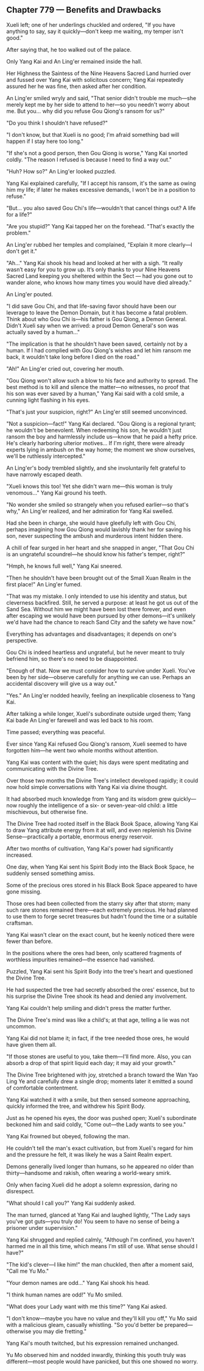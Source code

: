 ## Chapter 779 — Benefits and Drawbacks

Xueli left; one of her underlings chuckled and ordered, "If you have anything to say, say it quickly—don't keep me waiting, my temper isn't good."

After saying that, he too walked out of the palace.

Only Yang Kai and An Ling'er remained inside the hall.

Her Highness the Saintess of the Nine Heavens Sacred Land hurried over and fussed over Yang Kai with solicitous concern; Yang Kai repeatedly assured her he was fine, then asked after her condition.

An Ling'er smiled wryly and said, "That senior didn't trouble me much—she merely kept me by her side to attend to her—so you needn't worry about me. But you… why did you refuse Gou Qiong's ransom for us?"

"Do you think I shouldn't have refused?"

"I don't know, but that Xueli is no good; I'm afraid something bad will happen if I stay here too long."

"If she's not a good person, then Gou Qiong is worse," Yang Kai snorted coldly. "The reason I refused is because I need to find a way out."

"Huh? How so?" An Ling'er looked puzzled.

Yang Kai explained carefully, "If I accept his ransom, it's the same as owing him my life; if later he makes excessive demands, I won't be in a position to refuse."

"But… you also saved Gou Chi's life—wouldn't that cancel things out? A life for a life?"

"Are you stupid?" Yang Kai tapped her on the forehead. "That's exactly the problem."

An Ling'er rubbed her temples and complained, "Explain it more clearly—I don't get it."

"Ah…" Yang Kai shook his head and looked at her with a sigh. “It really wasn’t easy for you to grow up. It’s only thanks to your Nine Heavens Sacred Land keeping you sheltered within the Sect — had you gone out to wander alone, who knows how many times you would have died already.”

An Ling'er pouted.

"I did save Gou Chi, and that life-saving favor should have been our leverage to leave the Demon Domain, but it has become a fatal problem. Think about who Gou Chi is—his father is Gou Qiong, a Demon General. Didn't Xueli say when we arrived: a proud Demon General's son was actually saved by a human…"

"The implication is that he shouldn't have been saved, certainly not by a human. If I had complied with Gou Qiong's wishes and let him ransom me back, it wouldn't take long before I died on the road."

"Ah!" An Ling'er cried out, covering her mouth.

"Gou Qiong won't allow such a blow to his face and authority to spread. The best method is to kill and silence the matter—no witnesses, no proof that his son was ever saved by a human," Yang Kai said with a cold smile, a cunning light flashing in his eyes.

"That's just your suspicion, right?" An Ling'er still seemed unconvinced.

"Not a suspicion—fact!" Yang Kai declared. "Gou Qiong is a regional tyrant; he wouldn't be benevolent. When redeeming his son, he wouldn't just ransom the boy and harmlessly include us—know that he paid a hefty price. He's clearly harboring ulterior motives… If I'm right, there were already experts lying in ambush on the way home; the moment we show ourselves, we'll be ruthlessly intercepted."

An Ling'er's body trembled slightly, and she involuntarily felt grateful to have narrowly escaped death.

"Xueli knows this too! Yet she didn't warn me—this woman is truly venomous…" Yang Kai ground his teeth.

"No wonder she smiled so strangely when you refused earlier—so that's why," An Ling'er realized, and her admiration for Yang Kai swelled.

Had she been in charge, she would have gleefully left with Gou Chi, perhaps imagining how Gou Qiong would lavishly thank her for saving his son, never suspecting the ambush and murderous intent hidden there.

A chill of fear surged in her heart and she snapped in anger, "That Gou Chi is an ungrateful scoundrel—he should know his father's temper, right?"

"Hmph, he knows full well," Yang Kai sneered.

"Then he shouldn't have been brought out of the Small Xuan Realm in the first place!" An Ling'er fumed.

"That was my mistake. I only intended to use his identity and status, but cleverness backfired. Still, he served a purpose: at least he got us out of the Sand Sea. Without him we might have been lost there forever, and even after escaping we would have been pursued by other demons—it's unlikely we'd have had the chance to reach Sand City and the safety we have now."

Everything has advantages and disadvantages; it depends on one's perspective.

Gou Chi is indeed heartless and ungrateful, but he never meant to truly befriend him, so there's no need to be disappointed.

"Enough of that. Now we must consider how to survive under Xueli. You've been by her side—observe carefully for anything we can use. Perhaps an accidental discovery will give us a way out."

"Yes." An Ling'er nodded heavily, feeling an inexplicable closeness to Yang Kai.

After talking a while longer, Xueli's subordinate outside urged them; Yang Kai bade An Ling'er farewell and was led back to his room.

Time passed; everything was peaceful.

Ever since Yang Kai refused Gou Qiong's ransom, Xueli seemed to have forgotten him—he went two whole months without attention.

Yang Kai was content with the quiet; his days were spent meditating and communicating with the Divine Tree.

Over those two months the Divine Tree's intellect developed rapidly; it could now hold simple conversations with Yang Kai via divine thought.

It had absorbed much knowledge from Yang and its wisdom grew quickly—now roughly the intelligence of a six- or seven-year-old child: a little mischievous, but otherwise fine.

The Divine Tree had rooted itself in the Black Book Space, allowing Yang Kai to draw Yang attribute energy from it at will, and even replenish his Divine Sense—practically a portable, enormous energy reservoir.

After two months of cultivation, Yang Kai's power had significantly increased.

One day, when Yang Kai sent his Spirit Body into the Black Book Space, he suddenly sensed something amiss.

Some of the precious ores stored in his Black Book Space appeared to have gone missing.

Those ores had been collected from the starry sky after that storm; many such rare stones remained there—each extremely precious. He had planned to use them to forge secret treasures but hadn't found the time or a suitable craftsman.

Yang Kai wasn't clear on the exact count, but he keenly noticed there were fewer than before.

In the positions where the ores had been, only scattered fragments of worthless impurities remained—the essence had vanished.

Puzzled, Yang Kai sent his Spirit Body into the tree's heart and questioned the Divine Tree.

He had suspected the tree had secretly absorbed the ores' essence, but to his surprise the Divine Tree shook its head and denied any involvement.

Yang Kai couldn't help smiling and didn't press the matter further.

The Divine Tree's mind was like a child's; at that age, telling a lie was not uncommon.

Yang Kai did not blame it; in fact, if the tree needed those ores, he would have given them all.

"If those stones are useful to you, take them—I'll find more. Also, you can absorb a drop of that spirit liquid each day; it may aid your growth."

The Divine Tree brightened with joy, stretched a branch toward the Wan Yao Ling Ye and carefully drew a single drop; moments later it emitted a sound of comfortable contentment.

Yang Kai watched it with a smile, but then sensed someone approaching, quickly informed the tree, and withdrew his Spirit Body.

Just as he opened his eyes, the door was pushed open; Xueli's subordinate beckoned him and said coldly, "Come out—the Lady wants to see you."

Yang Kai frowned but obeyed, following the man.

He couldn't tell the man's exact cultivation, but from Xueli's regard for him and the pressure he felt, it was likely he was a Saint Realm expert.

Demons generally lived longer than humans, so he appeared no older than thirty—handsome and rakish, often wearing a world-weary smirk.

Only when facing Xueli did he adopt a solemn expression, daring no disrespect.

"What should I call you?" Yang Kai suddenly asked.

The man turned, glanced at Yang Kai and laughed lightly, "The Lady says you've got guts—you truly do! You seem to have no sense of being a prisoner under supervision."

Yang Kai shrugged and replied calmly, "Although I'm confined, you haven't harmed me in all this time, which means I'm still of use. What sense should I have?"

"The kid's clever—I like him!" the man chuckled, then after a moment said, "Call me Yu Mo."

"Your demon names are odd…" Yang Kai shook his head.

"I think human names are odd!" Yu Mo smiled.

"What does your Lady want with me this time?" Yang Kai asked.

"I don't know—maybe you have no value and they'll kill you off," Yu Mo said with a malicious gleam, casually whistling. "So you'd better be prepared—otherwise you may die fretting."

Yang Kai's mouth twitched, but his expression remained unchanged.

Yu Mo observed him and nodded inwardly, thinking this youth truly was different—most people would have panicked, but this one showed no worry.